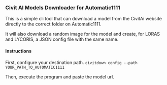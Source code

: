 ### Civit AI Models Downloader for Automatic1111
This is a simple cli tool that can download a model from the CivitAi website directly to the correct folder on Automatic1111.

It will also download a random image for the model and create, for LORAS and LYCORIS, a JSON config file with the same name.

#### Instructions

First, configure your destination path.
```civitdown config --path YOUR_PATH_TO_AUTOMATIC1111```

Then, execute the program and paste the model url.

